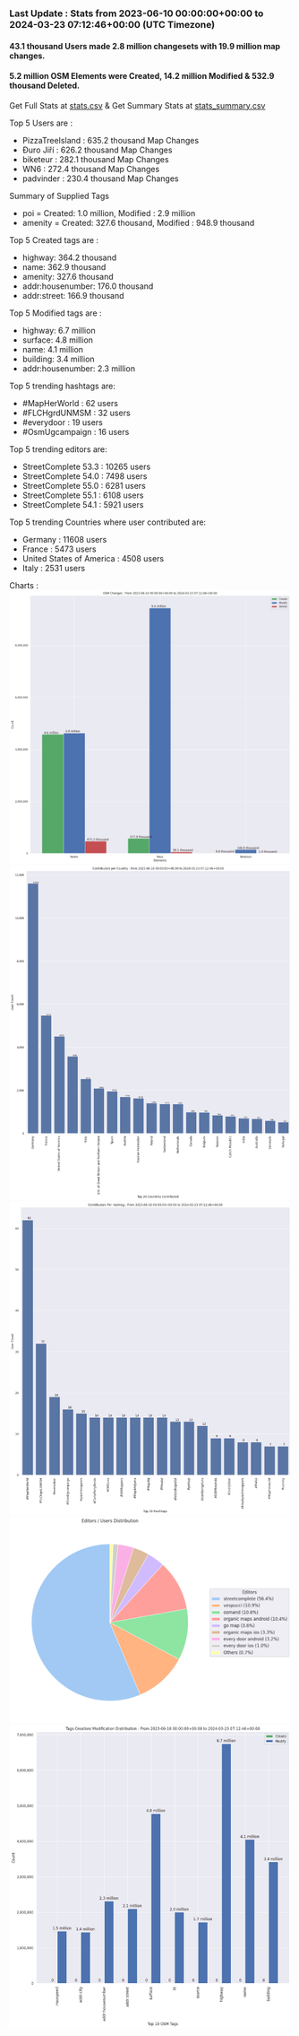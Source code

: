 ### Last Update : Stats from 2023-06-10 00:00:00+00:00 to 2024-03-23 07:12:46+00:00 (UTC Timezone)

#### 43.1 thousand Users made 2.8 million changesets with 19.9 million map changes.
#### 5.2 million OSM Elements were Created, 14.2 million Modified & 532.9 thousand Deleted.
Get Full Stats at [stats.csv](/stats/fieldmappers/Daily/stats.csv)
 & Get Summary Stats at [stats_summary.csv](/stats/fieldmappers/Daily/stats_summary.csv)

Top 5 Users are : 
- PizzaTreeIsland : 635.2 thousand Map Changes
- Đuro Jiří : 626.2 thousand Map Changes
- biketeur : 282.1 thousand Map Changes
- WN6 : 272.4 thousand Map Changes
- padvinder : 230.4 thousand Map Changes

Summary of Supplied Tags
- poi = Created: 1.0 million, Modified : 2.9 million
- amenity = Created: 327.6 thousand, Modified : 948.9 thousand


Top 5 Created tags are :
- highway: 364.2 thousand
- name: 362.9 thousand
- amenity: 327.6 thousand
- addr:housenumber: 176.0 thousand
- addr:street: 166.9 thousand


Top 5 Modified tags are :
- highway: 6.7 million
- surface: 4.8 million
- name: 4.1 million
- building: 3.4 million
- addr:housenumber: 2.3 million


Top 5 trending hashtags are:
- #MapHerWorld : 62 users
- #FLCHgrdUNMSM : 32 users
- #everydoor : 19 users
- #OsmUgcampaign : 16 users


Top 5 trending editors are:
- StreetComplete 53.3 : 10265 users
- StreetComplete 54.0 : 7498 users
- StreetComplete 55.0 : 6281 users
- StreetComplete 55.1 : 6108 users
- StreetComplete 54.1 : 5921 users


Top 5 trending Countries where user contributed are:
- Germany : 11608 users
- France : 5473 users
- United States of America : 4508 users
- Italy : 2531 users


 Charts : 
![Alt text](./stats_osm_changes.png) 
![Alt text](./stats_users_per_country.png) 
![Alt text](./stats_users_per_hashtag.png) 
![Alt text](./stats_editors_pie_chart.png) 
![Alt text](./stats_tags.png) 
